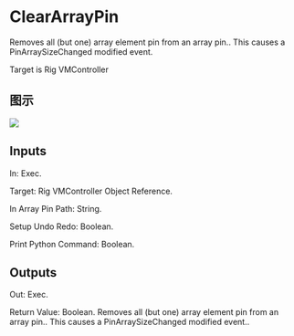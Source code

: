 # ClearArrayPin

Removes all (but one) array element pin from an array pin.. This causes a PinArraySizeChanged modified event.

Target is Rig VMController

## 图示

![]($-20221218-20422696.png)

## Inputs

In: Exec.

Target: Rig VMController Object Reference.

In Array Pin Path: String.

Setup Undo Redo: Boolean.

Print Python Command: Boolean.  

## Outputs

Out: Exec.

Return Value: Boolean. Removes all (but one) array element pin from an array pin.. This causes a PinArraySizeChanged modified event..

